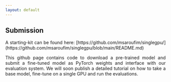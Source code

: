 ```yaml
---
layout: default
---
```


## Submission

<p style='text-align: justify;'>A starting-kit can be found here: 
[https://github.com/msaroufim/singlegpu/](https://github.com/msaroufim/singlegpu/blob/main/README.md)</p>

<p style='text-align: justify;'>This github page contains code to download a pre-trained model and submit a fine-tuned model as PyTorch weights and interface with our evaluation system. We will soon publish a detailed  tutorial on how to take a base model, fine-tune on a single GPU and run the evaluations.</p>
